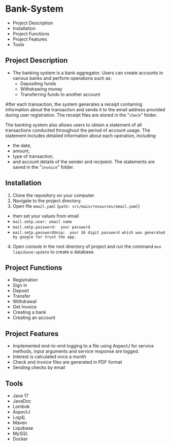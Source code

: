 # Bank-System
* Project Description
* Installation
* Project Functions
* Project Features
* Tools
## Project Description
* The banking system is a bank aggregator.
  Users can create accounts in various banks and perform operations such as:
  - Depositing funds
  - Withdrawing money
  - Transferring funds to another account

After each transaction, the system generates a receipt containing information about the transaction and sends it to the email address
provided during user registration. The receipt files are stored in the "`check`" folder.

The banking system also allows users to obtain a statement of all transactions conducted throughout the period of account usage. 
The statement includes detailed information about each operation, 
including 
 - the date, 
 - amount,
 - type of transaction,
 - and account details of the sender and recipient. 
The statements are saved in the "`invoice`" folder.
## Installation
1. Clone the repository on your computer.
2. Navigate to the project directory.
3. Open file `email.yaml` (`path: src/main/resources/email.yaml`)
 *  then set your values from email
 * `mail.smtp.user: email name `
 * `mail.smtp.password:  your password`
 * `mail.smtp.passwordUniq:  your 16 digit password which was generated by google for trust the app.`
4. Open console in the root directory of project and run the command `mvn liquibase:update` to create a database.   
## Project Functions
* Registration
* Sign in
* Deposit
* Transfer
* Withdrawal
* Get Invoice
* Creating a bank
* Creating an account
## Project Features
* Implemented end-to-end logging to a file using AspectJ for service methods, input arguments and service response are logged.
* Interest is calculated once a month
* Check and invoice files are generated in PDF format
* Sending checks by email
## Tools
* Java 17
* JavaDoc
* Lombok
* AspectJ
* Log4j
* Maven
* Liquibase
* MySQL
* Docker
